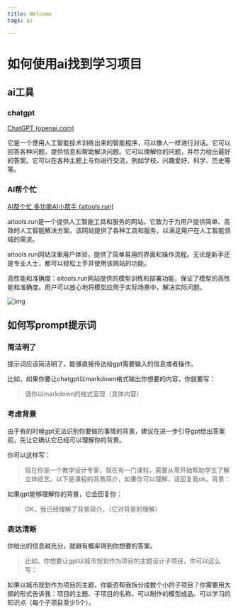 ```yaml
---
title: Welcome
tags: ai

---
```


# 如何使用ai找到学习项目



## ai工具



### chatgpt



[ChatGPT (openai.com)](https://openai.com/chatgpt)



它是一个使用人工智能技术训练出来的智能程序，可以像人一样进行对话。它可以回答各种问题，提供信息和帮助解决问题。它可以理解你的问题，并尽力给出最好的答案。它可以在各种主题上与你进行交流，例如学校、兴趣爱好、科学、历史等等。



### AI帮个忙



[AI帮个忙 多功能AI小帮手 (aitools.run)](https://aitools.run/)



aitools.run是一个提供人工智能工具和服务的网站。它致力于为用户提供简单、高效的人工智能解决方案。该网站提供了各种工具和服务，以满足用户在人工智能领域的需求。



aitools.run网站注重用户体验，提供了简单易用的界面和操作流程。无论是新手还是专业人士，都可以轻松上手并使用该网站的功能。



高性能和准确度：aitools.run网站提供的模型训练和部署功能，保证了模型的高性能和准确度。用户可以放心地将模型应用于实际场景中，解决实际问题。



![img](http://127.0.0.1:53385/assets/image-20230904171144-cdq2lc8.png)



## 如何写prompt提示词



### 简洁明了



提示词应该简洁明了，能够直接传达给gpt需要输入的信息或者操作。



比如，如果你要让chatgpt以markdown格式输出你想要的内容，你就要写：



> 请你以markdown的格式呈现（具体内容）



### 考虑背景



由于有的时候gpt无法识别你要做的事情的背景，建议在进一步引导gpt给出答案前，先让它确认它已经可以理解你的背景。



你可以这样写：



>  现在你是一个教学设计专家，现在有一门课程，需要从零开始帮助学生了解立体纸艺。以下是课程的背景简介，如果你可以理解，请回复我ok。背景：



如果gpt能够理解你的背景，它会回复你：



> OK，我已经理解了背景简介。（它对背景的理解）



### 表达清晰



你给出的信息越充分，就越有概率得到你想要的答案。



> 比如，你想要让gpt以城市规划作为项目的主题设计子项目，你可以这么写：



如果以城市规划作为项目的主题，你能否帮我拆分成数个小的子项目？你需要用大纲的形式告诉我：项目的主题、子项目的名称、可以制作的模型成品、可以学习的知识点（每个子项目至少5个）。

